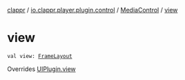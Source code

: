 [clappr](../../index.md) / [io.clappr.player.plugin.control](../index.md) / [MediaControl](index.md) / [view](./view.md)

# view

`val view: `[`FrameLayout`](https://developer.android.com/reference/android/widget/FrameLayout.html)

Overrides [UIPlugin.view](../../io.clappr.player.plugin/-u-i-plugin/view.md)

